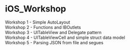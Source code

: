 # iOS_Workshop 
Workshop 1 - Simple AutoLayout  
Workshop 2 - Functions and IBOutlets  
Workshop 3 - UITableView and Delegate pattern  
Workshop 4 - UITableViewCell and simple struct data model  
Workshop 5 - Parsing JSON from file and segues  
